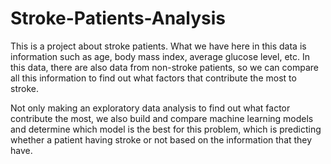 # Stroke-Patients-Analysis

This is a project about stroke patients. What we have here in this data is information such as age, body mass index, average glucose level, etc. In this data, there are also data from non-stroke patients, so we can compare all this information to find out what factors that contribute the most to stroke. 

Not only making an exploratory data analysis to find out what factor contribute the most, we also build and compare machine learning models and determine which model is the best for this problem, which is predicting whether a patient having stroke or not based on the information that they have.  
